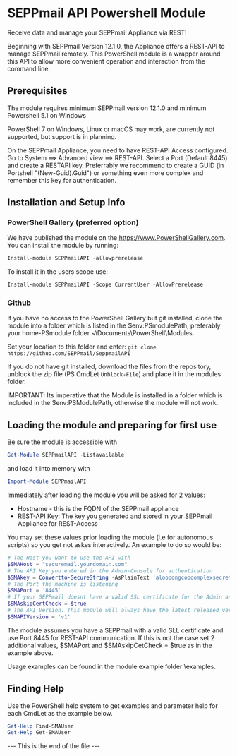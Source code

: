 # SEPPmail API Powershell Module

Receive data and manage your SEPPmail Appliance via REST!

Beginning with SEPPmail Version 12.1.0, the Appliance offers a REST-API to manage SEPPmail remotely.
This PowerShell module is a wrapper around this API to allow more convenient operation and interaction from the command line.

## Prerequisites

The module requires minimum SEPPmail version 12.1.0 and minimum Powershell 5.1 on Windows

PowerShell 7 on Windows, Linux or macOS may work, are currently not supported, but support is in planning.

On the SEPPmail Appliance, you need to have REST-API Access configured.
Go to System ==> Advanced view ==> REST-API.
Select a Port (Default 8445) and create a RESTAPI key.
Preferrably we recommend to create a GUID (in Portshell "(New-Guid).Guid") or something even more complex and remember this key for authentication.

## Installation and Setup Info

### PowerShell Gallery (preferred option)

We have published the module on the <https://www.PowerShellGallery.com>. You can install the module by running:

```powershell
Install-module SEPPmailAPI -allowprerelease
```

To install it in the users scope use:

```powershell
Install-module SEPPmailAPI -Scope CurrentUser -AllowPrerelease
```

### Github

If you have no access to the PowerShell Gallery but git installed, clone the module into a folder which is listed in the $env:PSmodulePath, preferably your home-PSmodule folder ~\Documents\PowerShell\Modules.

Set your location to this folder and enter:
`git clone https://github.com/SEPPmail/SeppmailAPI`

If you do not have git installed, download the files from the repository, unblock the zip file (PS CmdLet `Unblock-File`) and place it in the modules folder.

IMPORTANT: Its imperative that the Module is installed in a folder which is included in the $env:PSModulePath, otherwise the module will not work.

## Loading the module and preparing for first use

Be sure the module is accessible with

```powershell
Get-Module SEPPmailAPI -Listavailable
```

and load it into memory with

```powershell
Import-Module SEPPmailAPI
```

Immediately after loading the module you will be asked for 2 values:

* Hostname - this is the FQDN of the SEPPmail appliance
* REST-API Key: The key you generated and stored in your SEPPmail Appliance for REST-Access

You may set these values prior loading the module (i.e for autonomous scripts) so you get not askes interactively. An example to do so would be:

```powershell
# The Host you want to use the API with
$SMAHost = "securemail.yourdomain.com"
# The API Key you entered in the Admin-Console for authentication
$SMAkey = Convertto-SecureString -AsPlainText 'aloooongcoooomplexsecretkeyyyyyyyyyyyy' -Force
# The Port the machine is listening
$SMAPort = '8445'
# If your SEPPmail doesnt have a valid SSL certificate for the Admin and API Interface set this to $true
$SMAskipCertCheck = $true
# The API Version. This module will always have the latest released version as default.
$SMAPIVersion = 'v1'
```
The module assumes you have a SEPPmail with a valid SLL certificate and use Port 8445 for REST-API communication. If this is not the case set 2 additional values, $SMAPort and $SMAskipCetCheck = $true as in the example above.

Usage examples can be found in the module example folder \examples.

## Finding Help

Use the PowerShell help system to get examples and parameter help for each CmdLet as the example below.

```powershell
Get-Help Find-SMAUser
Get-Help Get-SMAUser
```

--- This is the end of the file ---
